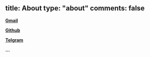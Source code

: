 title: About
type: "about"
comments: false
---

[**Gmail**](2509437152wx@gmail.com)

[**Github**](https://github.com/31415926535x)

[**Telgram**](https://t.me/x31415926535)

**...**